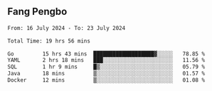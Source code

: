 ## Fang Pengbo

<!--START_SECTION:waka-->

```txt
From: 16 July 2024 - To: 23 July 2024

Total Time: 19 hrs 56 mins

Go         15 hrs 43 mins  ███████████████████▓░░░░░   78.85 %
YAML       2 hrs 18 mins   ███░░░░░░░░░░░░░░░░░░░░░░   11.56 %
SQL        1 hr 9 mins     █▒░░░░░░░░░░░░░░░░░░░░░░░   05.79 %
Java       18 mins         ▒░░░░░░░░░░░░░░░░░░░░░░░░   01.57 %
Docker     12 mins         ▒░░░░░░░░░░░░░░░░░░░░░░░░   01.08 %
```

<!--END_SECTION:waka-->